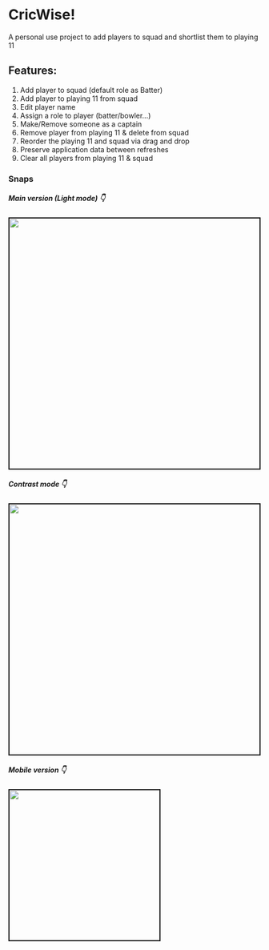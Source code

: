 # CricWise!

A personal use project to add players to squad and shortlist them to playing 11

## Features:

1. Add player to squad (default role as Batter)
2. Add player to playing 11 from squad
3. Edit player name
4. Assign a role to player (batter/bowler...)
5. Make/Remove someone as a captain
6. Remove player from playing 11 & delete from squad
7. Reorder the playing 11 and squad via drag and drop
8. Preserve application data between refreshes
9. Clear all players from playing 11 & squad

### Snaps

##### Main version (Light mode) 👇
<image src="./docs/snaps/v2-main.png" border="2px solid" width="500px">

##### Contrast mode 👇
<image src="./docs/snaps/v2-contrast-mode.png" border="2px solid" width="500px">

##### Mobile version 👇
<image src="./docs/snaps/v2-mini.png" border="2px solid" width="300px">

